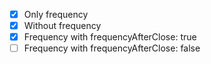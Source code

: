- [x] Only frequency
- [x] Without frequency
- [x] Frequency with frequencyAfterClose: true
- [ ] Frequency with frequencyAfterClose: false